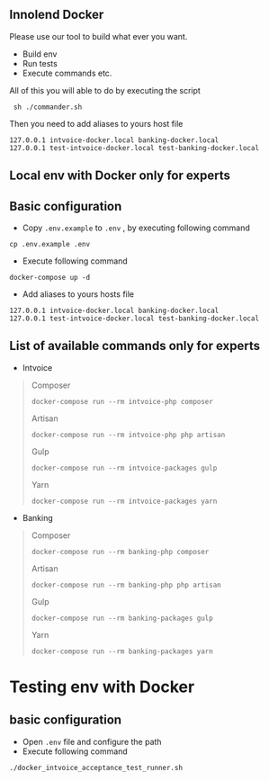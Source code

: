 ## Innolend Docker

Please use our tool to build what ever you want.
- Build env
- Run tests
- Execute commands
etc.

All of this you will able to do by executing the script
```
 sh ./commander.sh 
```
Then you need to add aliases to yours host file
```
127.0.0.1 intvoice-docker.local banking-docker.local
127.0.0.1 test-intvoice-docker.local test-banking-docker.local
```

## Local env with Docker only for experts
## Basic configuration
- Copy `.env.example` to `.env` , by executing following command
```
cp .env.example .env
```
- Execute following command
```
docker-compose up -d
```
- Add aliases to yours hosts file
```
127.0.0.1 intvoice-docker.local banking-docker.local
127.0.0.1 test-intvoice-docker.local test-banking-docker.local
```

## List of available commands only for experts

- Intvoice
> Composer
> ```
> docker-compose run --rm intvoice-php composer
> ```
> Artisan
> ```
> docker-compose run --rm intvoice-php php artisan
> ```
> Gulp
> ```
> docker-compose run --rm intvoice-packages gulp
> ```
> Yarn
> ```
> docker-compose run --rm intvoice-packages yarn
> ```

- Banking
> Composer
> ```
> docker-compose run --rm banking-php composer
> ```
> Artisan
> ```
> docker-compose run --rm banking-php php artisan
> ```
> Gulp
> ```
> docker-compose run --rm banking-packages gulp
> ```
> Yarn
> ```
> docker-compose run --rm banking-packages yarn
> ```

# Testing env with Docker
## basic configuration
- Open `.env` file and configure the path
- Execute following command
```
./docker_intvoice_acceptance_test_runner.sh
```
